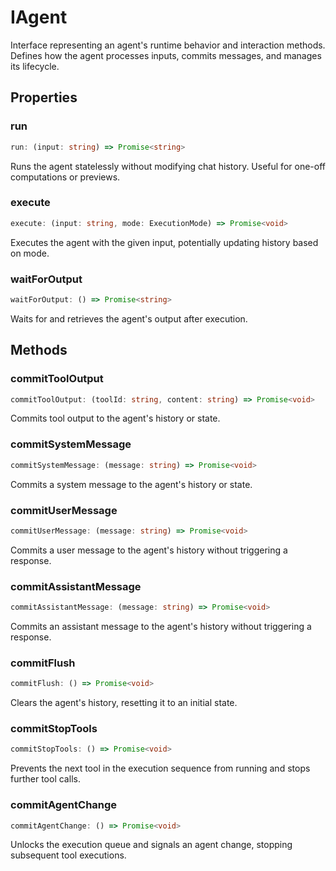 # IAgent

Interface representing an agent's runtime behavior and interaction methods.
Defines how the agent processes inputs, commits messages, and manages its lifecycle.

## Properties

### run

```ts
run: (input: string) => Promise<string>
```

Runs the agent statelessly without modifying chat history.
Useful for one-off computations or previews.

### execute

```ts
execute: (input: string, mode: ExecutionMode) => Promise<void>
```

Executes the agent with the given input, potentially updating history based on mode.

### waitForOutput

```ts
waitForOutput: () => Promise<string>
```

Waits for and retrieves the agent's output after execution.

## Methods

### commitToolOutput

```ts
commitToolOutput: (toolId: string, content: string) => Promise<void>
```

Commits tool output to the agent's history or state.

### commitSystemMessage

```ts
commitSystemMessage: (message: string) => Promise<void>
```

Commits a system message to the agent's history or state.

### commitUserMessage

```ts
commitUserMessage: (message: string) => Promise<void>
```

Commits a user message to the agent's history without triggering a response.

### commitAssistantMessage

```ts
commitAssistantMessage: (message: string) => Promise<void>
```

Commits an assistant message to the agent's history without triggering a response.

### commitFlush

```ts
commitFlush: () => Promise<void>
```

Clears the agent's history, resetting it to an initial state.

### commitStopTools

```ts
commitStopTools: () => Promise<void>
```

Prevents the next tool in the execution sequence from running and stops further tool calls.

### commitAgentChange

```ts
commitAgentChange: () => Promise<void>
```

Unlocks the execution queue and signals an agent change, stopping subsequent tool executions.

